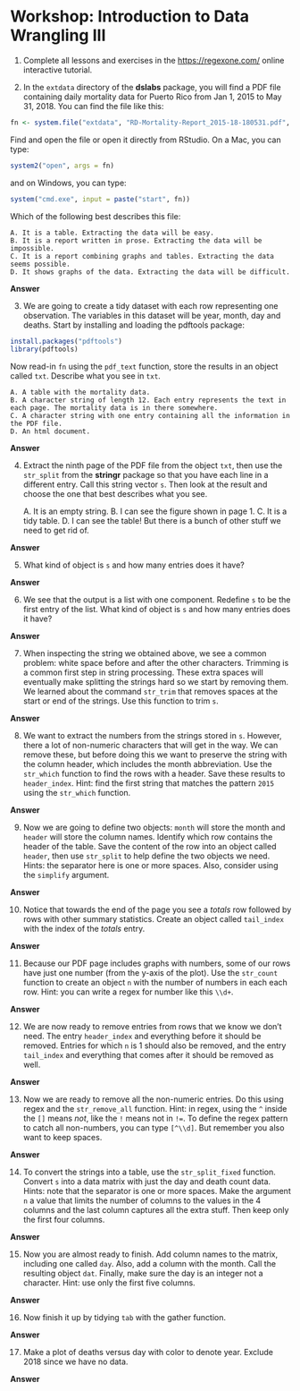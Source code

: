 Workshop: Introduction to Data Wrangling III
================

1.  Complete all lessons and exercises in the <https://regexone.com/>
    online interactive tutorial.

2.  In the `extdata` directory of the **dslabs** package, you will find
    a PDF file containing daily mortality data for Puerto Rico from Jan
    1, 2015 to May 31, 2018. You can find the file like
this:

<!-- end list -->

``` r
fn <- system.file("extdata", "RD-Mortality-Report_2015-18-180531.pdf", package="dslabs")
```

Find and open the file or open it directly from RStudio. On a Mac, you
can type:

``` r
system2("open", args = fn)
```

and on Windows, you can type:

``` r
system("cmd.exe", input = paste("start", fn))
```

Which of the following best describes this file:

    A. It is a table. Extracting the data will be easy.
    B. It is a report written in prose. Extracting the data will be impossible.
    C. It is a report combining graphs and tables. Extracting the data seems possible.
    D. It shows graphs of the data. Extracting the data will be difficult.

**Answer**

3.  We are going to create a tidy dataset with each row representing one
    observation. The variables in this dataset will be year, month, day
    and deaths. Start by installing and loading the pdftools package:

<!-- end list -->

``` r
install.packages("pdftools")
library(pdftools)
```

Now read-in `fn` using the `pdf_text` function, store the results in an
object called `txt`. Describe what you see in `txt`.

    A. A table with the mortality data.
    B. A character string of length 12. Each entry represents the text in each page. The mortality data is in there somewhere.
    C. A character string with one entry containing all the information in the PDF file.
    D. An html document.

**Answer**

4.  Extract the ninth page of the PDF file from the object `txt`, then
    use the `str_split` from the **stringr** package so that you have
    each line in a different entry. Call this string vector `s`. Then
    look at the result and choose the one that best describes what you
    see.
    
    A. It is an empty string. B. I can see the figure shown in page 1.
    C. It is a tidy table. D. I can see the table\! But there is a bunch
    of other stuff we need to get rid of.

**Answer**

5.  What kind of object is `s` and how many entries does it have?

**Answer**

6.  We see that the output is a list with one component. Redefine `s` to
    be the first entry of the list. What kind of object is `s` and how
    many entries does it have?

**Answer**

7.  When inspecting the string we obtained above, we see a common
    problem: white space before and after the other characters. Trimming
    is a common first step in string processing. These extra spaces will
    eventually make splitting the strings hard so we start by removing
    them. We learned about the command `str_trim` that removes spaces at
    the start or end of the strings. Use this function to trim `s`.

**Answer**

8.  We want to extract the numbers from the strings stored in `s`.
    However, there a lot of non-numeric characters that will get in the
    way. We can remove these, but before doing this we want to preserve
    the string with the column header, which includes the month
    abbreviation. Use the `str_which` function to find the rows with a
    header. Save these results to `header_index`. Hint: find the first
    string that matches the pattern `2015` using the `str_which`
    function.

**Answer**

9.  Now we are going to define two objects: `month` will store the month
    and `header` will store the column names. Identify which row
    contains the header of the table. Save the content of the row into
    an object called `header`, then use `str_split` to help define the
    two objects we need. Hints: the separator here is one or more
    spaces. Also, consider using the `simplify` argument.

**Answer**

10. Notice that towards the end of the page you see a *totals* row
    followed by rows with other summary statistics. Create an object
    called `tail_index` with the index of the *totals* entry.

**Answer**

11. Because our PDF page includes graphs with numbers, some of our rows
    have just one number (from the y-axis of the plot). Use the
    `str_count` function to create an object `n` with the number of
    numbers in each each row. Hint: you can write a regex for number
    like this `\\d+`.

**Answer**

12. We are now ready to remove entries from rows that we know we don’t
    need. The entry `header_index` and everything before it should be
    removed. Entries for which `n` is 1 should also be removed, and the
    entry `tail_index` and everything that comes after it should be
    removed as well.

**Answer**

13. Now we are ready to remove all the non-numeric entries. Do this
    using regex and the `str_remove_all` function. Hint: in regex, using
    the `^` inside the `[]` means *not*, like the `!` means not in `!=`.
    To define the regex pattern to catch all non-numbers, you can type
    `[^\\d]`. But remember you also want to keep spaces.

**Answer**

14. To convert the strings into a table, use the `str_split_fixed`
    function. Convert `s` into a data matrix with just the day and death
    count data. Hints: note that the separator is one or more spaces.
    Make the argument `n` a value that limits the number of columns to
    the values in the 4 columns and the last column captures all the
    extra stuff. Then keep only the first four columns.

**Answer**

15. Now you are almost ready to finish. Add column names to the matrix,
    including one called `day`. Also, add a column with the month. Call
    the resulting object `dat`. Finally, make sure the day is an integer
    not a character. Hint: use only the first five columns.

**Answer**

16. Now finish it up by tidying `tab` with the gather function.

**Answer**

17. Make a plot of deaths versus day with color to denote year. Exclude
    2018 since we have no data.

**Answer**
